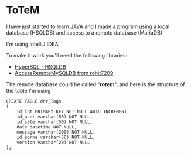 # ToTeM
I have just started to learn JAVA and I made a program using a local database (HSQLDB) and access to a remote database (MariaDB)

I'm using IntelliJ IDEA

To make it work you'll need the following libraries:
* [HyperSQL - HSQLDB](http://hsqldb.org/)
* [AccessRemoteMySQLDB from rohit7209](https://github.com/rohit7209/AccessRemoteMySQLDB)

The remote database could be called "***totem***", and here is the structure of the table I'm using
```
CREATE TABLE dnr_logs
(
    id int PRIMARY KEY NOT NULL AUTO_INCREMENT,
    id_user varchar(50) NOT NULL,
    id_site varchar(50) NOT NULL,
    date datetime NOT NULL,
    message varchar(200) NOT NULL,
    id_borne varchar(50) NOT NULL,
    version varchar(20) NOT NULL
);
```
